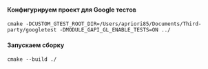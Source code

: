 #### Конфигурируем проект для Google тестов

```console
cmake -DCUSTOM_GTEST_ROOT_DIR=/Users/apriori85/Documents/Third-party/googletest -DMODULE_GAPI_GL_ENABLE_TESTS=ON ../
```

#### Запускаем сборку

```console
cmake --build ./
```
